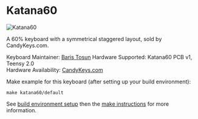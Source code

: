 # Katana60

![Katana60](https://i.imgur.com/xVkODOu.jpg)

A 60% keyboard with a symmetrical staggered layout, sold by CandyKeys.com.

Keyboard Maintainer: [Baris Tosun](https://github.com/rominronin)
Hardware Supported: Katana60 PCB v1, Teensy 2.0  
Hardware Availability: [CandyKeys.com](https://CandyKeys.com)

Make example for this keyboard (after setting up your build environment):

    make katana60/default

See [build environment setup](https://docs.qmk.fm/build_environment_setup.html) then the [make instructions](https://docs.qmk.fm/make_instructions.html) for more information.
